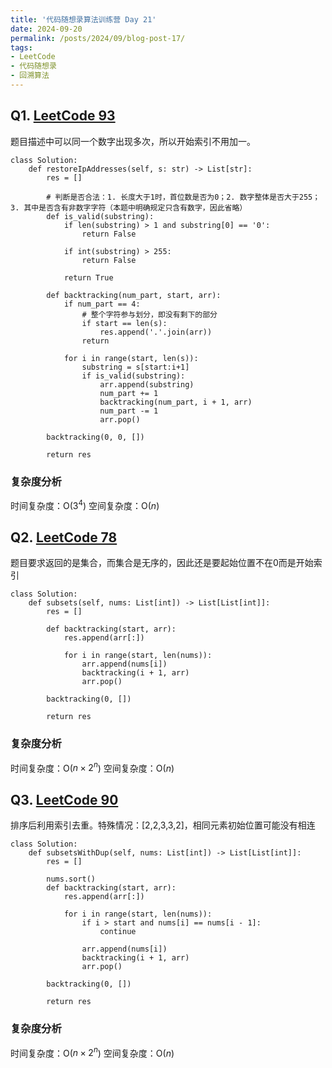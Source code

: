 ```yaml
---
title: '代码随想录算法训练营 Day 21'
date: 2024-09-20
permalink: /posts/2024/09/blog-post-17/
tags:
- LeetCode
- 代码随想录
- 回溯算法
---
```


## Q1. [LeetCode 93](https://leetcode.com/problems/restore-ip-addresses/)

题目描述中可以同一个数字出现多次，所以开始索引不用加一。

```
class Solution:
    def restoreIpAddresses(self, s: str) -> List[str]:
        res = []

        # 判断是否合法：1. 长度大于1时，首位数是否为0；2. 数字整体是否大于255；3. 其中是否含有非数字字符（本题中明确规定只含有数字，因此省略）
        def is_valid(substring):
            if len(substring) > 1 and substring[0] == '0':
                return False
            
            if int(substring) > 255:
                return False
            
            return True

        def backtracking(num_part, start, arr):
            if num_part == 4:
                # 整个字符参与划分，即没有剩下的部分
                if start == len(s):
                    res.append('.'.join(arr))
                return
            
            for i in range(start, len(s)):
                substring = s[start:i+1]
                if is_valid(substring):
                    arr.append(substring)
                    num_part += 1
                    backtracking(num_part, i + 1, arr)
                    num_part -= 1
                    arr.pop()
        
        backtracking(0, 0, [])

        return res
```

### 复杂度分析

时间复杂度：O($3^4$)
空间复杂度：O($n$)

## Q2. [LeetCode 78](https://leetcode.com/problems/subsets/)

题目要求返回的是集合，而集合是无序的，因此还是要起始位置不在0而是开始索引

```
class Solution:
    def subsets(self, nums: List[int]) -> List[List[int]]:
        res = []

        def backtracking(start, arr):
            res.append(arr[:])
            
            for i in range(start, len(nums)):
                arr.append(nums[i])
                backtracking(i + 1, arr)
                arr.pop()
        
        backtracking(0, [])

        return res
```

### 复杂度分析

时间复杂度：O($n \times 2^n$)
空间复杂度：O($n$)

## Q3. [LeetCode 90](https://leetcode.com/problems/subsets-ii/)

排序后利用索引去重。特殊情况：[2,2,3,3,2]，相同元素初始位置可能没有相连

```
class Solution:
    def subsetsWithDup(self, nums: List[int]) -> List[List[int]]:
        res = []

        nums.sort()
        def backtracking(start, arr):
            res.append(arr[:])

            for i in range(start, len(nums)):
                if i > start and nums[i] == nums[i - 1]:
                    continue
                    
                arr.append(nums[i])
                backtracking(i + 1, arr)
                arr.pop()
        
        backtracking(0, [])

        return res
```

### 复杂度分析

时间复杂度：O($n \times 2^n$)
空间复杂度：O($n$)
